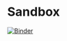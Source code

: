 # Sandbox
[![Binder](https://mybinder.org/badge.svg)](https://mybinder.org/v2/gh/henryvtran/Sandbox/master)
